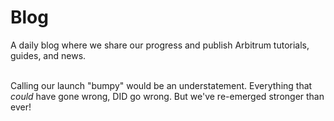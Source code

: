<script>
    import Post from '$lib/components/Blog/Post.svelte';
</script>

<h1 class="blog__title">Blog</h1>
<p>A daily blog where we share our progress and publish Arbitrum tutorials, guides, and news.</p>
<br>

<Post title="Launch Recap & Future Plans" path="launch-recap" time="2021-09-18T13:35:43-07:00" thumbnail="QmeZRKt24azviAsege6jB2cRq9LPRiF9By2EiM9XbxjRxs">
    Calling our launch "bumpy" would be an understatement. Everything that <em>could</em> have gone wrong, DID go wrong. But we've re-emerged stronger than ever!
</Post>
